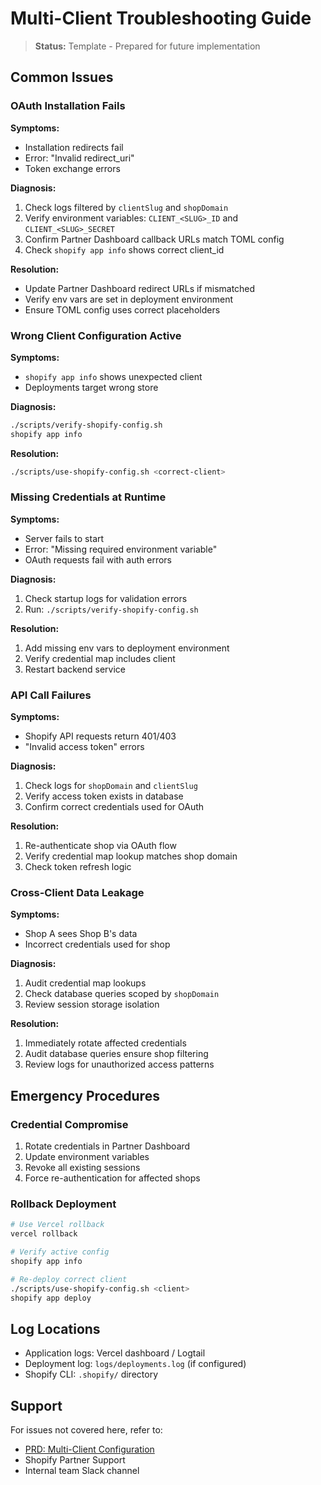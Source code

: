# Multi-Client Troubleshooting Guide

> **Status:** Template - Prepared for future implementation

## Common Issues

### OAuth Installation Fails

**Symptoms:**

- Installation redirects fail
- Error: "Invalid redirect_uri"
- Token exchange errors

**Diagnosis:**

1. Check logs filtered by `clientSlug` and `shopDomain`
2. Verify environment variables: `CLIENT_<SLUG>_ID` and `CLIENT_<SLUG>_SECRET`
3. Confirm Partner Dashboard callback URLs match TOML config
4. Check `shopify app info` shows correct client_id

**Resolution:**

- Update Partner Dashboard redirect URLs if mismatched
- Verify env vars are set in deployment environment
- Ensure TOML config uses correct placeholders

### Wrong Client Configuration Active

**Symptoms:**

- `shopify app info` shows unexpected client
- Deployments target wrong store

**Diagnosis:**

```bash
./scripts/verify-shopify-config.sh
shopify app info
```

**Resolution:**

```bash
./scripts/use-shopify-config.sh <correct-client>
```

### Missing Credentials at Runtime

**Symptoms:**

- Server fails to start
- Error: "Missing required environment variable"
- OAuth requests fail with auth errors

**Diagnosis:**

1. Check startup logs for validation errors
2. Run: `./scripts/verify-shopify-config.sh`

**Resolution:**

1. Add missing env vars to deployment environment
2. Verify credential map includes client
3. Restart backend service

### API Call Failures

**Symptoms:**

- Shopify API requests return 401/403
- "Invalid access token" errors

**Diagnosis:**

1. Check logs for `shopDomain` and `clientSlug`
2. Verify access token exists in database
3. Confirm correct credentials used for OAuth

**Resolution:**

1. Re-authenticate shop via OAuth flow
2. Verify credential map lookup matches shop domain
3. Check token refresh logic

### Cross-Client Data Leakage

**Symptoms:**

- Shop A sees Shop B's data
- Incorrect credentials used for shop

**Diagnosis:**

1. Audit credential map lookups
2. Check database queries scoped by `shopDomain`
3. Review session storage isolation

**Resolution:**

1. Immediately rotate affected credentials
2. Audit database queries ensure shop filtering
3. Review logs for unauthorized access patterns

## Emergency Procedures

### Credential Compromise

1. Rotate credentials in Partner Dashboard
2. Update environment variables
3. Revoke all existing sessions
4. Force re-authentication for affected shops

### Rollback Deployment

```bash
# Use Vercel rollback
vercel rollback

# Verify active config
shopify app info

# Re-deploy correct client
./scripts/use-shopify-config.sh <client>
shopify app deploy
```

## Log Locations

- Application logs: Vercel dashboard / Logtail
- Deployment log: `logs/deployments.log` (if configured)
- Shopify CLI: `.shopify/` directory

## Support

For issues not covered here, refer to:

- [PRD: Multi-Client Configuration](../prd/PRD-Multi-Client-Shopify-App-Configuration.md)
- Shopify Partner Support
- Internal team Slack channel
